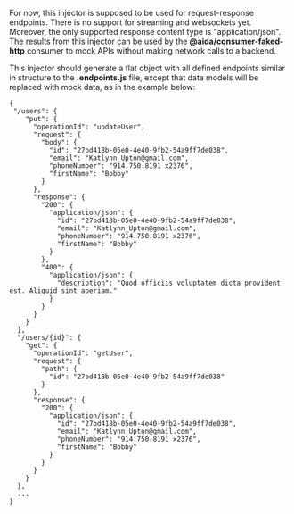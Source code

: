 For now, this injector is supposed to be used for request-response endpoints. There is no support for streaming and websockets yet. Moreover, the only supported response content type is "application/json". The results from this injector can be used by the **@aida/consumer-faked-http** consumer to mock APIs without making network calls to a backend.

This injector should generate a flat object with all defined endpoints similar in structure to the **.endpoints.js** file, except that data models will be replaced with mock data, as in the example below:

```
{
 "/users": {
    "put": {
      "operationId": "updateUser",
      "request": {
        "body": {
          "id": "27bd418b-05e0-4e40-9fb2-54a9ff7de038",
          "email": "Katlynn_Upton@gmail.com",
          "phoneNumber": "914.750.8191 x2376",
          "firstName": "Bobby"
        }
      },
      "response": {
        "200": {
          "application/json": {
            "id": "27bd418b-05e0-4e40-9fb2-54a9ff7de038",
            "email": "Katlynn_Upton@gmail.com",
            "phoneNumber": "914.750.8191 x2376",
            "firstName": "Bobby"
          }
        },
        "400": {
          "application/json": {
            "description": "Quod officiis voluptatem dicta provident est. Aliquid sint aperiam."
          }
        }
      }
    }
  },
  "/users/{id}": {
    "get": {
      "operationId": "getUser",
      "request": {
        "path": {
          "id": "27bd418b-05e0-4e40-9fb2-54a9ff7de038"
        }
      },
      "response": {
        "200": {
          "application/json": {
            "id": "27bd418b-05e0-4e40-9fb2-54a9ff7de038",
            "email": "Katlynn_Upton@gmail.com",
            "phoneNumber": "914.750.8191 x2376",
            "firstName": "Bobby"
          }
        }
      }
    }
  },
  ...
}
```
